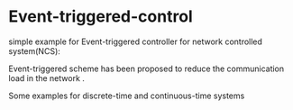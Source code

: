 # Event-triggered-control
simple example for Event-triggered controller for network controlled system(NCS):

Event-triggered scheme has been proposed to reduce the communication load in the network .

Some examples for discrete-time and continuous-time systems


